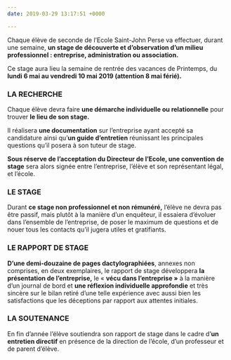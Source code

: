 ```yaml
---
date: 2019-03-29 13:17:51 +0000

---
```

Chaque élève de seconde de l’Ecole Saint-John Perse va effectuer, durant une semaine, **un stage de découverte et d’observation d’un milieu professionnel : entreprise, administration ou association.**

Ce stage aura lieu la semaine de rentrée des vacances de Printemps, du **lundi 6 mai au vendredi 10 mai 2019 (attention 8 mai férié).**

### LA RECHERCHE

Chaque élève devra faire **une démarche individuelle ou relationnelle** pour trouver **le lieu de son stage.**

Il réalisera **une documentation** sur l’entreprise ayant accepté sa candidature ainsi qu’**un guide d’entretien** réunissant les principales questions qu’il posera à son tuteur de stage.

**Sous réserve de l’acceptation du Directeur de l’Ecole, une convention de stage** sera alors signée entre l’entreprise, l’élève et son représentant légal, et l’école.

### LE STAGE

Durant **ce stage non professionnel et non rémunéré,** l’élève ne devra pas être passif, mais plutôt à la manière d’un enquêteur, il essaiera d’évoluer dans l’ensemble de l’entreprise, de poser le maximum de questions et de nouer tous les contacts qu’il jugera utiles et gratifiants.

### LE RAPPORT DE STAGE

**D’une demi-douzaine de pages dactylographiées**, annexes non comprises, en deux exemplaires, le rapport de stage développera **la présentation de l’entreprise,** le « **vécu dans l’entreprise »** à la manière d’un journal de bord et **une réflexion individuelle approfondie** et très sincère sur le bilan retiré d’une telle expérience avec aussi bien les satisfactions que les déceptions par rapport aux attentes initiales.

### LA SOUTENANCE

En fin d’année l’élève soutiendra son rapport de stage dans le cadre d’**un entretien directif** en présence de la direction de l’école, d’un professeur et de parent d’élève.